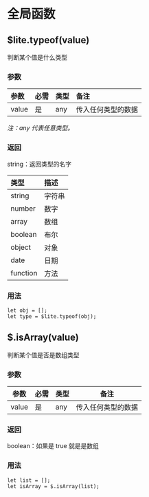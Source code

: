 # 全局函数

## $lite.typeof(value)
判断某个值是什么类型

### 参数

| 参数 | 必需 | 类型 | 备注 |
| :-- | :-- | :-- | :-- |
| value | 是 | any | 传入任何类型的数据 |

*注：any 代表任意类型。*

### 返回
string：返回类型的名字

| 类型 | 描述 |
| :-- | :-- |
| string | 字符串 |
| number | 数字 |
| array | 数组 |
| boolean | 布尔 |
| object | 对象 |
| date | 日期 |
| function | 方法 |


### 用法

```
let obj = [];
let type = $lite.typeof(obj);
```


## $.isArray(value)
判断某个值是否是数组类型

### 参数

| 参数 | 必需 | 类型 | 备注 |
| -- | -- | -- | -- |
| value | 是 | any | 传入任何类型的数据 |

### 返回
boolean：如果是 true 就是是数组

### 用法

```
let list = [];
let isArray = $.isArray(list);
```





    
